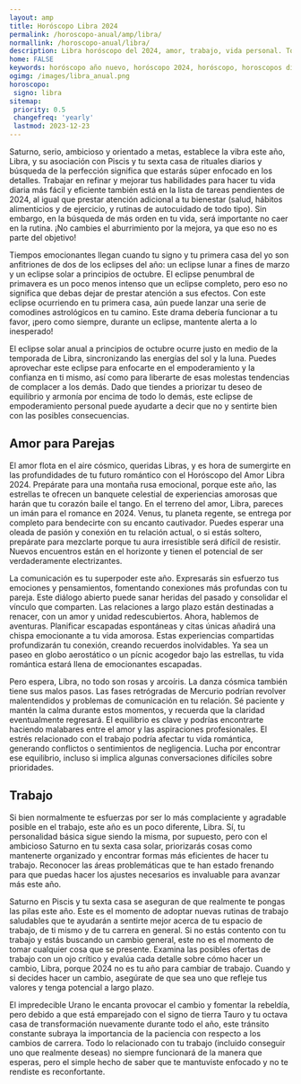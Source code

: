 ```yaml
---
layout: amp
title: Horóscopo Libra 2024 
permalink: /horoscopo-anual/amp/libra/
normallink: /horoscopo-anual/libra/
description: Libra horóscopo del 2024, amor, trabajo, vida personal. Todas las predicciones para Libra 2024 gratis. Disfruta este año nuevo.
home: FALSE
keywords: horóscopo año nuevo, horóscopo 2024, horóscopo, horoscopos diarios gratis del dia de hoy, horóscopo diario gratis,horóscopo ano nuevo 2024, horóscopo esperanza gracia, horoscopo Libra 2024, horoscop, horóscopos gratis, horoscopo Libra, horoscopo Libra 2024 gratis, Tarot, Astrologia, Zodíaco, Libra, horoscopo gratis,tarot en femenino,videncia gratuita,horoscopos gratuitos,horóscopos, astrologia,videncia gratis
ogimg: /images/libra_anual.png
horoscopo:
 signo: libra
sitemap:
 priority: 0.5
 changefreq: 'yearly'
 lastmod: 2023-12-23
---
```





Saturno, serio, ambicioso y orientado a metas, establece la vibra este año, Libra, y su asociación con Piscis y tu sexta casa de rituales diarios y búsqueda de la perfección significa que estarás súper enfocado en los detalles. Trabajar en refinar y mejorar tus habilidades para hacer tu vida diaria más fácil y eficiente también está en la lista de tareas pendientes de 2024, al igual que prestar atención adicional a tu bienestar (salud, hábitos alimenticios y de ejercicio, y rutinas de autocuidado de todo tipo). Sin embargo, en la búsqueda de más orden en tu vida, será importante no caer en la rutina. ¡No cambies el aburrimiento por la mejora, ya que eso no es parte del objetivo!

Tiempos emocionantes llegan cuando tu signo y tu primera casa del yo son anfitriones de dos de los eclipses del año: un eclipse lunar a fines de marzo y un eclipse solar a principios de octubre. El eclipse penumbral de primavera es un poco menos intenso que un eclipse completo, pero eso no significa que debas dejar de prestar atención a sus efectos. Con este eclipse ocurriendo en tu primera casa, aún puede lanzar una serie de comodines astrológicos en tu camino. Este drama debería funcionar a tu favor, ¡pero como siempre, durante un eclipse, mantente alerta a lo inesperado!

El eclipse solar anual a principios de octubre ocurre justo en medio de la temporada de Libra, sincronizando las energías del sol y la luna. Puedes aprovechar este eclipse para enfocarte en el empoderamiento y la confianza en ti mismo, así como para liberarte de esas molestas tendencias de complacer a los demás. Dado que tiendes a priorizar tu deseo de equilibrio y armonía por encima de todo lo demás, este eclipse de empoderamiento personal puede ayudarte a decir que no y sentirte bien con las posibles consecuencias.

## Amor para Parejas

El amor flota en el aire cósmico, queridas Libras, y es hora de sumergirte en las profundidades de tu futuro romántico con el Horóscopo del Amor Libra 2024. Prepárate para una montaña rusa emocional, porque este año, las estrellas te ofrecen un banquete celestial de experiencias amorosas que harán que tu corazón baile el tango. En el terreno del amor, Libra, pareces un imán para el romance en 2024. Venus, tu planeta regente, se entrega por completo para bendecirte con su encanto cautivador. Puedes esperar una oleada de pasión y conexión en tu relación actual, o si estás soltero, prepárate para mezclarte porque tu aura irresistible será difícil de resistir. Nuevos encuentros están en el horizonte y tienen el potencial de ser verdaderamente electrizantes.

La comunicación es tu superpoder este año. Expresarás sin esfuerzo tus emociones y pensamientos, fomentando conexiones más profundas con tu pareja. Este diálogo abierto puede sanar heridas del pasado y consolidar el vínculo que comparten. Las relaciones a largo plazo están destinadas a renacer, con un amor y unidad redescubiertos. Ahora, hablemos de aventuras. Planificar escapadas espontáneas y citas únicas añadirá una chispa emocionante a tu vida amorosa. Estas experiencias compartidas profundizarán tu conexión, creando recuerdos inolvidables. Ya sea un paseo en globo aerostático o un pícnic acogedor bajo las estrellas, tu vida romántica estará llena de emocionantes escapadas.

Pero espera, Libra, no todo son rosas y arcoíris. La danza cósmica también tiene sus malos pasos. Las fases retrógradas de Mercurio podrían revolver malentendidos y problemas de comunicación en tu relación. Sé paciente y mantén la calma durante estos momentos, y recuerda que la claridad eventualmente regresará. El equilibrio es clave y podrías encontrarte haciendo malabares entre el amor y las aspiraciones profesionales. El estrés relacionado con el trabajo podría afectar tu vida romántica, generando conflictos o sentimientos de negligencia. Lucha por encontrar ese equilibrio, incluso si implica algunas conversaciones difíciles sobre prioridades.

## Trabajo

Si bien normalmente te esfuerzas por ser lo más complaciente y agradable posible en el trabajo, este año es un poco diferente, Libra. Sí, tu personalidad básica sigue siendo la misma, por supuesto, pero con el ambicioso Saturno en tu sexta casa solar, priorizarás cosas como mantenerte organizado y encontrar formas más eficientes de hacer tu trabajo. Reconocer las áreas problemáticas que te han estado frenando para que puedas hacer los ajustes necesarios es invaluable para avanzar más este año.

Saturno en Piscis y tu sexta casa se aseguran de que realmente te pongas las pilas este año. Este es el momento de adoptar nuevas rutinas de trabajo saludables que te ayudarán a sentirte mejor acerca de tu espacio de trabajo, de ti mismo y de tu carrera en general. Si no estás contento con tu trabajo y estás buscando un cambio general, este no es el momento de tomar cualquier cosa que se presente. Examina las posibles ofertas de trabajo con un ojo crítico y evalúa cada detalle sobre cómo hacer un cambio, Libra, porque 2024 no es tu año para cambiar de trabajo. Cuando y si decides hacer un cambio, asegúrate de que sea uno que refleje tus valores y tenga potencial a largo plazo.

El impredecible Urano le encanta provocar el cambio y fomentar la rebeldía, pero debido a que está emparejado con el signo de tierra Tauro y tu octava casa de transformación nuevamente durante todo el año, este tránsito constante subraya la importancia de la paciencia con respecto a los cambios de carrera. Todo lo relacionado con tu trabajo (incluido conseguir uno que realmente deseas) no siempre funcionará de la manera que esperas, pero el simple hecho de saber que te mantuviste enfocado y no te rendiste es reconfortante.

